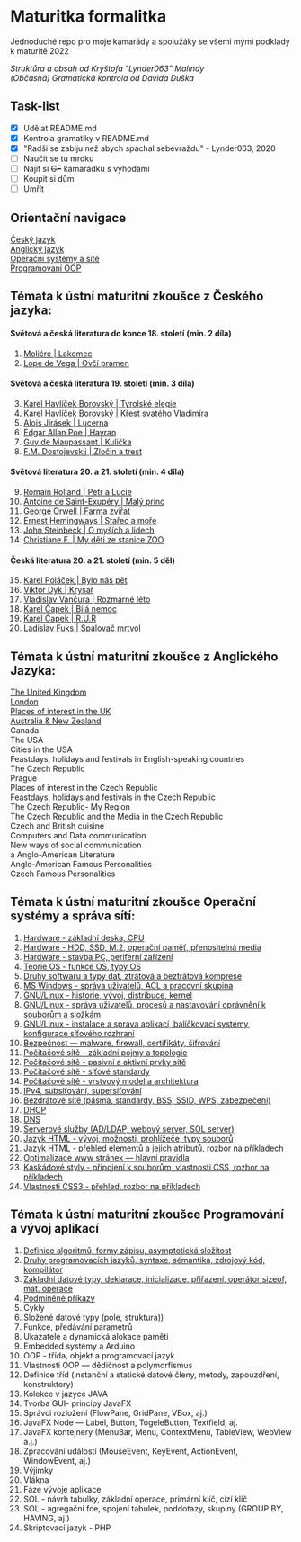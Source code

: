 # Maturitka formalitka
Jednoduché repo pro moje kamarády a spolužáky se všemi mými podklady k maturitě 2022<br>

*Struktůra a obsah od Kryštofa "Lynder063" Malindy*<br>
*(Občasná) Gramatická kontrola od Davida Duška*

## Task-list
- [x] Udělat README.md
- [x] Kontrola gramatiky v README.md
- [x] "Radši se zabiju než abych spáchal sebevraždu" - Lynder063, 2020
- [ ] Naučit se tu mrdku
- [ ] Najít si ~~GF~~ kamarádku s výhodami
- [ ] Koupit si dům
- [ ] Umřít

## Orientační navigace
  [Český jazyk](#témata-k-ústní-maturitní-zkoušce-z-českého-jazyka)<br>
  [Anglický jazyk](#témata-k-ústní-maturitní-zkoušce-z-českého-jazyka)<br>
  [Operační systémy a sítě](#témata-k-ústní-maturitní-zkoušce-operační-systémy-a-správa-sítí)<br>
  [Programovaní OOP](#témata-k-ústní-maturitní-zkoušce-programování-a-vývoj-aplikací)<br>

## Témata k ústní maturitní zkoušce z Českého jazyka:

#### Světová a česká literatura do konce 18. století (min. 2 díla)
   1. [Moliére | Lakomec](cestina/lakomec.md)<br>
   2. [Lope de Vega | Ovčí pramen](cestina/ovci_pramen.md)<br>

#### Světová a česká literatura 19. století (min. 3 díla)

  3. [Karel Havlíček Borovský | Tyrolské elegie](cestina/tyrolske_elegie.md)<br>
  4. [Karel Havlíček Borovský | Křest svatého Vladimíra](cestina/kres_sv_vladimira.md)<br>
  5. [Alois Jirásek | Lucerna](cestina/lucerna.md)<br>
  6. [Edgar Allan Poe | Havran](cestina/havran.md)<br>
  7. [Guy de Maupassant | Kulička](cestina/kulicka.md)<br>
  8. [F.M. Dostojevskij | Zločin a trest](cestina/zlocin_a_trest.md)<br>

#### Světová literatura 20. a 21. století (min. 4 díla)

  9. [Romain Rolland | Petr a Lucie](cestina/petr_a_lucie.md)<br>
  10. [Antoine de Saint-Exupéry | Malý princ](cestina/maly_princ.md)<br>
  11. [George Orwell | Farma zvířat](cestina/farma_zvirat.md)<br>
  12. [Ernest Hemingways | Stařec a moře](cestina/starec_a_more.md)<br>
  13. [John Steinbeck | O myších a lidech](cestina/o_mysich_a_lidech.md)<br>
  14. [Christiane F. | My děti ze stanice ZOO](cestina/my_deti_ze_stanice_zoo.md)<br>


#### Česká literatura 20. a 21. století (min. 5 děl)
  15. [Karel Poláček | Bylo nás pět](cestina/bylo_nas_pet.md)<br>
  16. [Viktor Dyk | Krysař](cestina/krysar.md)<br>
  17. [Vladislav Vančura | Rozmarné léto](cestina/rozmarne_leto.md)<br>
  18. [Karel Čapek | Bilá nemoc](cestina/bila_nemoc.md)<br>
  19. [Karel Čapek | R.U.R](cestina/r_u_r.md)<br>
  20. [Ladislav Fuks | Spalovač mrtvol](cestina/spalovac_mrtvol.md)<br>


## Témata k ústní maturitní zkoušce z Anglického Jazyka:
   [The United Kingdom](anglictina/the_united_kingdom.md)<br>
   [London](anglictina/london.md)<br>
   [Places of interest in the UK](anglictina/places_of_interest_in_the_uk.md)<br>
   [Australia & New Zealand](anglictina/australia_and_new_zealand.md)<br>
   Canada<br>
   The USA<br>
   Cities in the USA<br>
   Feastdays, holidays and festivals in English-speaking countries<br>
   The Czech Republic<br>
   Prague<br>
   Places of interest in the Czech Republic<br>
   Feastdays, holidays and festivals in the Czech Republic<br>
   The Czech Republic- My Region<br>
   The Czech Republic and the Media in the Czech Republic<br>
   Czech and British cuisine<br>
   Computers and Data communication<br>
   New ways of social communication<br>a
   Anglo-American Literature<br>
   Anglo-American Famous Personalities<br>
   Czech Famous Personalities<br>



## Témata k ústní maturitní zkoušce Operační systémy a správa sítí:

  1. [Hardware - základní deska, CPU](site/hardware_zakladni_deska_cpu.md)<br>
  2. [Hardware - HDD, SSD, M.2, operační paměť, přenositelná media](site/hardware_hdd_ssd_m2_operacni_pamet_prenositelna_media.md)<br>
  3. [Hardware - stavba PC, periferní zařízení](site/hardware_stavba_pc_periferni_zarizeni.md)<br>
  4. [Teorie OS - funkce OS, typy OS](site/teorie_funkce_typy_os.md)<br>
  5. [Druhy softwaru a typy dat, ztrátová a beztrátová komprese](site/druhy_softwaru_a_typy_dat_ztrátova_a_beztratova_komprese.md)<br>
  6. [MS Windows - správa uživatelů, ACL a pracovní skupina](site/ms_windows_sprava_uživatelu_acl_a_pracovni_skupina.md)<br>
  7. [GNU/Linux - historie, vývoj, distribuce, kernel](site/linux_historie_vyvoj_distribuce_kernel.md)<br>
  8. [GNU/Linux - správa uživatelů, procesů a nastavování oprávnění k souborům a složkám](site/linux_sprava_proces_nastavovani_soubry_slozky.md)<br>
  9. [GNU/Linux - instalace a správa aplikací, balíčkovací systémy, konfigurace síťového rozhraní](site/linux_instalace_sys_conf_roz.md)<br>
  10. [Bezpečnost — malware, firewall, certifikáty, šifrování](site/bezpecnost.md)<br>
  11. [Počítačové sítě - základní pojmy a topologie](site/site_zakl.md)<br>
  12. [Počítačové sítě - pasivní a aktivní prvky sítě](site/site_pas_ak_prv.md)<br>
  13. [Počítačové sítě - síťové standardy](site/site_standart.md)<br>
  14. [Počítačové sítě - vrstvový model a architektura](site/site_mode_archi.md)<br>
  15. [IPv4, subsíťování, supersíťování](site/ipv_4.md)<br>
  16. [Bezdrátové sítě (pásma, standardy, BSS, SSID, WPS, zabezpečení)](site/bezdrat.md)<br>
  17. [DHCP](site/dhcp.md)<br>
  18. [DNS](site/dns.md)<br>
  19. [Serverové služby (AD/LDAP, webový server, SOL server)](site/server_sluzby.md)<br>
  20. [Jazyk HTML - vývoj, možnosti, prohlížeče, typy souborů](site/html_vyvoj.md)<br>
  21. [Jazyk HTML - přehled elementů a jejich atributů, rozbor na příkladech](site/html_prehled.md)<br>
  22. [Optimalizace www stránek — hlavní pravidla](site/optimilazace.md)<br>
  23. [Kaskádové styly - připojení k souborům, vlastnosti CSS, rozbor na příkladech](site/css.md)<br>
  24. [Vlastnosti CSS3 - přehled, rozbor na příkladech](site/vlastnosti_css3.md)<br>



## Témata k ústní maturitní zkoušce Programování a vývoj aplikací
  1. [Definice algoritmů, formy zápisu, asymptotická složitost](prg/definice_alg.md)<br>
  2. [Druhy programovacích jazyků, syntaxe, sémantika, zdrojový kód, kompilátor](prg/druhy_prog.md)<br>
  3. [Základní datové typy, deklarace, inicializace, přiřazení, operátor sizeof, mat. operace](prg/zaklad.md)<br>
  4. [Podmíněné příkazy](prg/pod_pri.md)<br>
  5. Cykly<br>
  6. Složené datové typy (pole, struktura))<br>
  7. Funkce, předávání parametrů<br>
  8. Ukazatele a dynamická alokace paměti<br>
  9. Embedded systémy a Arduino<br>
  10. OOP - třída, objekt a programovací jazyk<br>
  11. Vlastnosti OOP — dědičnost a polymorfismus<br>
  12. Definice tříd (instanční a statické datové členy, metody, zapouzdření, konstruktory)<br>
  13. Kolekce v jazyce JAVA<br>
  14. Tvorba GUI- principy JavaFX<br>
  15. Správci rozložení (FlowPane, GridPane, VBox, aj.)<br>
  16. JavaFX Node — Label, Button, TogeleButton, Textfield, aj.<br>
  17. JavaFX kontejnery (MenuBar, Menu, ContextMenu, TableView, WebView a.j.)<br>
  18. Zpracování událostí (MouseEvent, KeyEvent, ActionEvent, WindowEvent, aj.)<br>
  19. Výjimky<br>
  20. Vlákna<br>
  21. Fáze vývoje aplikace<br>
  22. SOL - návrh tabulky, základní operace, primární klíč, cizí klíč<br>
  23. SOL - agregační fce, spojení tabulek, poddotazy, skupiny (GROUP BY, HAVING, aj.)<br>
  24. Skriptovací jazyk - PHP<br>
